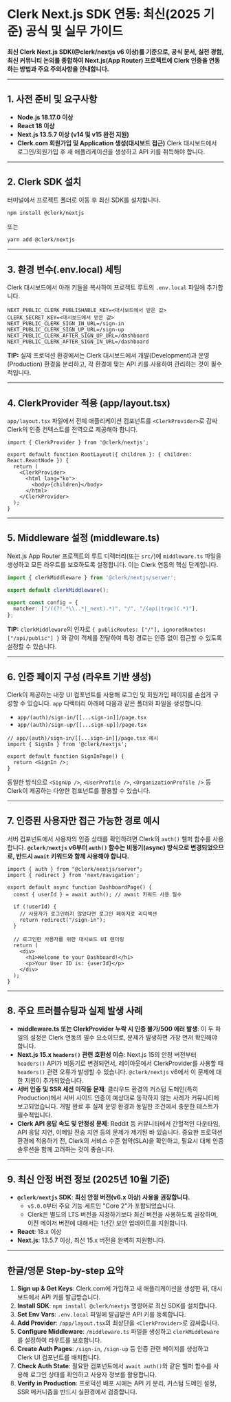 # Clerk Next.js SDK 연동: 최신(2025 기준) 공식 및 실무 가이드

**최신 Clerk Next.js SDK(@clerk/nextjs v6 이상)를 기준으로, 공식 문서, 실전 경험, 최신 커뮤니티 논의를 종합하여 Next.js(App Router) 프로젝트에 Clerk 인증을 연동하는 방법과 주요 주의사항을 안내합니다.**

***

## 1. 사전 준비 및 요구사항

- **Node.js 18.17.0 이상**
- **React 18 이상**
- **Next.js 13.5.7 이상 (v14 및 v15 완전 지원)**
- **Clerk.com 회원가입 및 Application 생성(대시보드 접근)**
  Clerk 대시보드에서 로그인/회원가입 후 새 애플리케이션을 생성하고 API 키를 취득해야 합니다.

***

## 2. Clerk SDK 설치

터미널에서 프로젝트 폴더로 이동 후 최신 SDK를 설치합니다.

```bash
npm install @clerk/nextjs
```
또는
```bash
yarn add @clerk/nextjs
```

***

## 3. 환경 변수(.env.local) 세팅

Clerk 대시보드에서 아래 키들을 복사하여 프로젝트 루트의 `.env.local` 파일에 추가합니다.

```
NEXT_PUBLIC_CLERK_PUBLISHABLE_KEY=<대시보드에서 받은 값>
CLERK_SECRET_KEY=<대시보드에서 받은 값>
NEXT_PUBLIC_CLERK_SIGN_IN_URL=/sign-in
NEXT_PUBLIC_CLERK_SIGN_UP_URL=/sign-up
NEXT_PUBLIC_CLERK_AFTER_SIGN_UP_URL=/dashboard
NEXT_PUBLIC_CLERK_AFTER_SIGN_IN_URL=/dashboard
```

**TIP:** 실제 프로덕션 환경에서는 Clerk 대시보드에서 개발(Development)과 운영(Production) 환경을 분리하고, 각 환경에 맞는 API 키를 사용하여 관리하는 것이 필수적입니다.

***

## 4. ClerkProvider 적용 (app/layout.tsx)

`app/layout.tsx` 파일에서 전체 애플리케이션 컴포넌트를 `<ClerkProvider>`로 감싸 Clerk의 인증 컨텍스트를 전역으로 제공해야 합니다.

```tsx
import { ClerkProvider } from '@clerk/nextjs';

export default function RootLayout({ children }: { children: React.ReactNode }) {
  return (
    <ClerkProvider>
      <html lang="ko">
        <body>{children}</body>
      </html>
    </ClerkProvider>
  );
}
```

***

## 5. Middleware 설정 (middleware.ts)

Next.js App Router 프로젝트의 루트 디렉터리(또는 `src/`)에 `middleware.ts` 파일을 생성하고 모든 라우트를 보호하도록 설정합니다. 이는 Clerk 연동의 핵심 단계입니다.

```ts
import { clerkMiddleware } from '@clerk/nextjs/server';

export default clerkMiddleware();

export const config = {
  matcher: ["/((?!.*\\..*|_next).*)", "/", "/(api|trpc)(.*)"],
};
```

**TIP:** `clerkMiddleware`의 인자로 `{ publicRoutes: ["/"], ignoredRoutes: ["/api/public"] }` 와 같이 객체를 전달하여 특정 경로는 인증 없이 접근할 수 있도록 설정할 수 있습니다.

***

## 6. 인증 페이지 구성 (라우트 기반 생성)

Clerk이 제공하는 내장 UI 컴포넌트를 사용해 로그인 및 회원가입 페이지를 손쉽게 구성할 수 있습니다. `app` 디렉터리 아래에 다음과 같은 폴더와 파일을 생성합니다.

- `app/(auth)/sign-in/[[...sign-in]]/page.tsx`
- `app/(auth)/sign-up/[[...sign-up]]/page.tsx`

```tsx
// app/(auth)/sign-in/[[...sign-in]]/page.tsx 예시
import { SignIn } from '@clerk/nextjs';

export default function SignInPage() {
  return <SignIn />;
}
```

동일한 방식으로 `<SignUp />`, `<UserProfile />`, `<OrganizationProfile />` 등 Clerk이 제공하는 다양한 컴포넌트를 활용할 수 있습니다.

***

## 7. 인증된 사용자만 접근 가능한 경로 예시

서버 컴포넌트에서 사용자의 인증 상태를 확인하려면 Clerk의 `auth()` 헬퍼 함수를 사용합니다. **`@clerk/nextjs` v6부터 `auth()` 함수는 비동기(async) 방식으로 변경되었으므로, 반드시 `await` 키워드와 함께 사용해야 합니다.**

```tsx
import { auth } from "@clerk/nextjs/server";
import { redirect } from 'next/navigation';

export default async function DashboardPage() {
  const { userId } = await auth(); // await 키워드 사용 필수

  if (!userId) {
    // 사용자가 로그인하지 않았다면 로그인 페이지로 리디렉션
    return redirect("/sign-in");
  }

  // 로그인한 사용자를 위한 대시보드 UI 렌더링
  return (
    <div>
      <h1>Welcome to your Dashboard!</h1>
      <p>Your User ID is: {userId}</p>
    </div>
  );
}
```

***

## 8. 주요 트러블슈팅과 실제 발생 사례

- **middleware.ts 또는 ClerkProvider 누락 시 인증 불가/500 에러 발생**: 이 두 파일의 설정은 Clerk 연동의 필수 요소이므로, 문제가 발생하면 가장 먼저 확인해야 합니다.
- **Next.js 15.x `headers()` 관련 호환성 이슈**: Next.js 15의 안정 버전부터 `headers()` API가 비동기로 변경되면서, 레이아웃에서 ClerkProvider를 사용할 때 `headers()` 관련 오류가 발생할 수 있습니다. `@clerk/nextjs` v6에서 이 문제에 대한 지원이 추가되었습니다.
- **서버 인증 및 SSR 세션 미작동 문제**: 클라우드 환경의 커스텀 도메인(특히 Production)에서 서버 사이드 인증이 예상대로 동작하지 않는 사례가 커뮤니티에 보고되었습니다. 개발 완료 후 실제 운영 환경과 동일한 조건에서 충분한 테스트가 필수적입니다.
- **Clerk API 응답 속도 및 안정성 문제**: Reddit 등 커뮤니티에서 간헐적인 다운타임, API 응답 지연, 이메일 전송 지연 등의 문제가 제기된 바 있습니다. 중요한 프로덕션 환경에 적용하기 전, Clerk의 서비스 수준 협약(SLA)을 확인하고, 필요시 대체 인증 솔루션을 함께 고려하는 것이 좋습니다.

***

## 9. 최신 안정 버전 정보 (2025년 10월 기준)

- **`@clerk/nextjs` SDK**: **최신 안정 버전(v6.x 이상) 사용을 권장합니다.**
    - `v5.0.0`부터 주요 기능 세트인 "Core 2"가 포함되었습니다.
    - Clerk은 별도의 LTS 버전을 지정하기보다 최신 버전을 사용하도록 권장하며, 이전 메이저 버전에 대해서는 1년간 보안 업데이트를 지원합니다.
- **React**: 18.x 이상
- **Next.js**: 13.5.7 이상, 최신 15.x 버전을 완벽히 지원합니다.

***

## 한글/영문 Step-by-step 요약

1.  **Sign up & Get Keys**: Clerk.com에 가입하고 새 애플리케이션을 생성한 뒤, 대시보드에서 API 키를 발급받습니다.
2.  **Install SDK**: `npm install @clerk/nextjs` 명령어로 최신 SDK를 설치합니다.
3.  **Set Env Vars**: `.env.local` 파일에 발급받은 API 키를 등록합니다.
4.  **Add Provider**: `/app/layout.tsx`의 최상단을 `<ClerkProvider>`로 감싸줍니다.
5.  **Configure Middleware**: `/middleware.ts` 파일을 생성하고 `clerkMiddleware`를 설정하여 라우트를 보호합니다.
6.  **Create Auth Pages**: `/sign-in`, `/sign-up` 등 인증 관련 페이지를 생성하고 Clerk UI 컴포넌트를 배치합니다.
7.  **Check Auth State**: 필요한 컴포넌트에서 `await auth()`와 같은 헬퍼 함수를 사용해 로그인 상태를 확인하고 사용자 정보를 활용합니다.
8.  **Verify in Production**: 프로덕션 배포 시에는 API 키 분리, 커스텀 도메인 설정, SSR 메커니즘을 반드시 실환경에서 검증합니다.